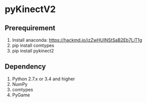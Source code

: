 # pyKinectV2
## Prerequirement
1. Install anaconda: https://hackmd.io/izZwHUINStSaB2Eb7LiT1g
2. pip install comtypes
3. pip install pykinect2

## Dependency
1. Python 2.7.x or 3.4 and higher
2. NumPy
3. comtypes
4. PyGame
